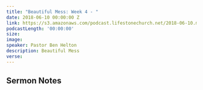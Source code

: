 ```yaml
---
title: "Beautiful Mess: Week 4 - "
date: 2018-06-10 00:00:00 Z
link: https://s3.amazonaws.com/podcast.lifestonechurch.net/2018-06-10.mp3
podcastLength: '00:00:00'
size: 
image:
speaker: Pastor Ben Helton
description: Beautiful Mess
verse: 
---
```


## Sermon Notes

